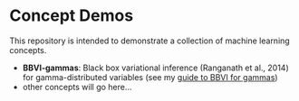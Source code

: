 Concept Demos
=============

This repository is intended to demonstrate a collection of machine learning concepts.

* **BBVI-gammas**: Black box variational inference (Ranganath et al., 2014) for gamma-distributed variables (see my [guide to BBVI for gammas](http://ajbc.io/resources/bbvi_for_gammas.pdf))
* other concepts will go here...
